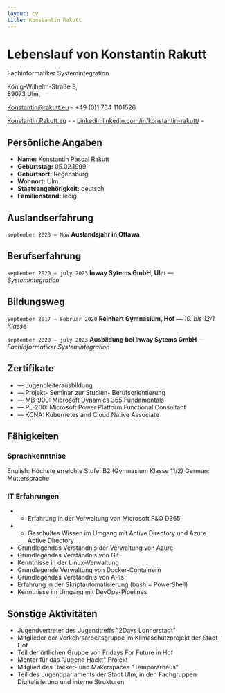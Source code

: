 ```yaml
---
layout: cv
title: Konstantin Rakutt
---
```

# Lebenslauf von Konstantin Rakutt
Fachinformatiker Systemintegration

König-Wilhelm-Straße 3,<br/>
89073 Ulm,<br/>

<a href="mailto:Konstantin@rakutt.eu">Konstantin@rakutt.eu</a> - +49 (0)1 764 1101526

<div id="webaddress">
  <a href="https://konstantin.rakutt.eu"><i class="fa-solid fa-house"></i> Konstantin.Rakutt.eu</a> - 
  <a href="https://github.com/dieerkenntnis"><i class="fa-brands fa-github"></i> </a> - 
  <a href="https://www.linkedin.com/in/konstantin-rakutt/"><i class="fa-brands fa-linkedin"></i>Linkedin:linkedin.com/in/konstantin-rakutt/</a> - 
</div>


## Persönliche Angaben

* __Name:__ Konstantin Pascal Rakutt
* __Geburtstag:__ 05.02.1999
* __Geburtsort:__ Regensburg
* __Wohnort:__ Ulm
* __Staatsangehörigkeit:__ deutsch
* __Familienstand:__ ledig

## Auslandserfahrung

`september 2023 – Now`
__Auslandsjahr in Ottawa__ 

## Berufserfahrung

`september 2020 – july 2023`
__Inway Sytems GmbH, Ulm__ *— Systemintegration*

## Bildungsweg

`September 2017 – Februar 2020`
__Reinhart Gymnasium, Hof__ *— 10. bis 12/1 Klasse*

`september 2020 – july 2023`
__Ausbildung bei Inway Sytems GmbH__ *— Fachinformatiker Systemintegration*


## Zertifikate

* — Jugendleiterausbildung 
* — Projekt- Seminar zur Studien- Berufsorientierung
* — MB-900: Microsoft Dynamics 365 Fundamentals
* — PL-200: Microsoft Power Platform Functional Consultant
* — KCNA: Kubernetes and Cloud Native Associate

## Fähigkeiten
### Sprachkenntnise

English: Höchste erreichte Stufe: B2 (Gymnasium Klasse 11/2)
German: Muttersprache

### IT Erfahrungen 

* - Erfahrung in der Verwaltung von Microsoft F&O D365
* - Geschultes Wissen im Umgang mit Active Directory und Azure Active Directory
* Grundlegendes Verständnis der Verwaltung von Azure
* Grundlegendes Verständnis von Git
* Kenntnisse in der Linux-Verwaltung
* Grundlegende Verwaltung von Docker-Containern
* Grundlegendes Verständnis von APIs
* Erfahrung in der Skriptautomatisierung (bash + PowerShell)
* Kenntnisse im Umgang mit DevOps-Pipelines

## Sonstige Aktivitäten

* Jugendvertreter des Jugendtreffs "2Days Lonnerstadt"
* Mitglieder der Verkehrsarbeitsgruppe im Klimaschutzprojekt der Stadt Hof
* Teil der örtlichen Gruppe von Fridays For Future in Hof
* Mentor für das "Jugend Hackt" Projekt
* Mitglied des Hacker- und Makerspaces "Temporärhaus"
* Teil des Jugendparlaments der Stadt Ulm, in den Fachgruppen Digitalisierung und interne Strukturen


<!-- ### Footer

Last updated: Feb 2024 -->


